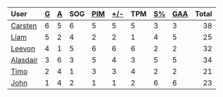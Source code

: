 | User | [G](https://github.com/llevasseur/world-juniors-2022/blob/master/STANDINGS.md#goals) | [A](https://github.com/llevasseur/world-juniors-2022/blob/master/STANDINGS.md#assists) | SOG | [PIM](https://github.com/llevasseur/world-juniors-2022/blob/master/STANDINGS.md#penalties-in-minutes) | [+/-](https://github.com/llevasseur/world-juniors-2022/blob/master/STANDINGS.md#plus--minus) | TPM | [S%](https://github.com/llevasseur/world-juniors-2022/blob/master/STANDINGS.md#save-percentage) | [GAA](https://github.com/llevasseur/world-juniors-2022/blob/master/STANDINGS.md#goals-against-average) | Total |
| :--- | ---- | ---- | ---- | ---- | ---- | ---- | ---- | ---- |  -----: |
| [Carsten](https://github.com/llevasseur/world-juniors-2022/blob/master/ROSTERS.md#Carsten) | 6 | 5 | 6 | 5 | 5 | 5 | 3 | 3 | 38 |
| [Liam](https://github.com/llevasseur/world-juniors-2022/blob/master/ROSTERS.md#Liam) | 5 | 2 | 4 | 2 | 2 | 1 | 4 | 5 | 25 |
| [Leevon](https://github.com/llevasseur/world-juniors-2022/blob/master/ROSTERS.md#Leevon) | 4 | 1 | 5 | 6 | 6 | 6 | 2 | 2 | 32 |
| [Alasdair](https://github.com/llevasseur/world-juniors-2022/blob/master/ROSTERS.md#Alasdair) | 3 | 6 | 3 | 5 | 4 | 3 | 5 | 5 | 34 |
| [Timo](https://github.com/llevasseur/world-juniors-2022/blob/master/ROSTERS.md#Timo) | 2 | 4 | 1 | 3 | 3 | 4 | 2 | 2 | 21 |
| [John](https://github.com/llevasseur/world-juniors-2022/blob/master/ROSTERS.md#John) | 1 | 4 | 2 | 1 | 1 | 2 | 6 | 6 | 23 |
